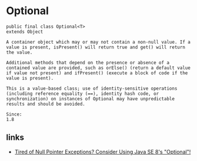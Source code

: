 # Optional

```
public final class Optional<T>
extends Object

A container object which may or may not contain a non-null value. If a value is present, isPresent() will return true and get() will return the value.

Additional methods that depend on the presence or absence of a contained value are provided, such as orElse() (return a default value if value not present) and ifPresent() (execute a block of code if the value is present).

This is a value-based class; use of identity-sensitive operations (including reference equality (==), identity hash code, or synchronization) on instances of Optional may have unpredictable results and should be avoided.

Since:
1.8
```

## links
* [Tired of Null Pointer Exceptions? Consider Using Java SE 8's "Optional"!](https://www.oracle.com/technical-resources/articles/java/java8-optional.html)
